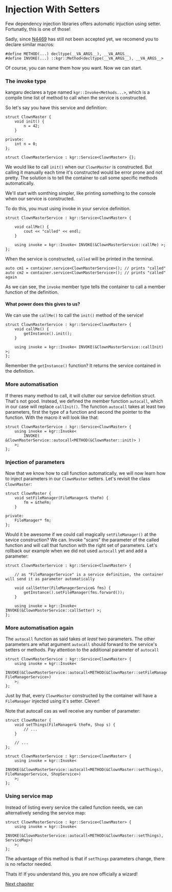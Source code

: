 Injection With Setters
======================

Few dependency injection libraries offers automatic injuction using setter. Fortunatly, this is one of those!

Sadly, since [N4469](http://www.open-std.org/jtc1/sc22/wg21/docs/papers/2015/n4469.html) has still not been accepted yet, we recomend you to declare similar macros:

    #define METHOD(...) decltype(__VA_ARGS__), __VA_ARGS__
    #define INVOKE(...) ::kgr::Method<decltype(__VA_ARGS__), __VA_ARGS__>

Of course, you can name them how you want.
Now we can start.

### The invoke type

kangaru declares a type named `kgr::Invoke<Methods...>`, which is a compile time list of method to call when the service is constructed.

So let's say you have this service and definition:

    struct ClownMaster {
        void init() {
            n = 42;
        }
        
    private:
        int n = 0;
    };

    struct ClownMasterService : kgr::Service<ClownMaster> {};
    
We would like to call `init()` when our `ClownMaster` is constructed. But calling it manually each time it's constructed would be error prone and not pretty.
The solution is to tell the container to call some specific methods automatically.

We'll start with somthing simpler, like printing something to the console when our service is constructed.

To do this, you must using invoke in your service definition.

    struct ClownMasterService : kgr::Service<ClownMaster> {
        
        void callMe() {
            cout << "called" << endl;
        }
        
        using invoke = kgr::Invoke< INVOKE(&ClownMasterService::callMe) >;
    };
    
When the service is constructed, `called` will be printed in the terminal.

    auto cm1 = container.service<ClownMasterService>(); // prints "called"
    auto cm2 = container.service<ClownMasterService>(); // prints "called" again
    
As we can see, the `invoke` member type tells the container to call a member function of the definition.
    
#### What power does this gives to us?

We can use the `callMe()` to call the `init()` method of the service!

    struct ClownMasterService : kgr::Service<ClownMaster> {
        void callMe() {
            getInstance().init();
        }
        
        using invoke = kgr::Invoke< INVOKE(&ClownMasterService::callInit) >;
    };
    
Remember the `getInstance()` function? It returns the service contained in the definition.
    
### More automatisation

If theres many method to call, it will clutter our service definition struct. That's not good. Instead, we defined the member function `autocall`, which in our case will replace `callInit()`.
The function `autocall` takes at least two parameters, first the type of a function and second the pointer to the function. With the macro it will look like that:

    struct ClownMasterService : kgr::Service<ClownMaster> {
        using invoke = kgr::Invoke<
            INVOKE( &ClownMasterService::autocall<METHOD(&ClownMaster::init)> )
        >;
    };

### Injection of parameters

Now that we know how to call function automatically, we will now learn how to inject parameters in our `ClownMaster` setters.
Let's revisit the class `ClownMaster`:

    struct ClownMaster {
        void setFileManager(FileManager& theFm) {
            fm = &theFm;
        }
        
    private:
        FileManager* fm;
    };
    
Would it be awesome if we could call magically `setFileManager()` at the sevice construction? We can. Invoke "scans" the parameter of the called function and will call that function with the right set of parameters. Let's rollback our example when we did not used `autocall` yet and add a parameter:

    struct ClownMasterService : kgr::Service<ClownMaster> {
    
        // as "FileManagerService" is a service definition, the container will send it as parameter automatically
        
        void callSetter(FileManagerService& fms) {
            getInstance().setFileManager(fms.forward());
        }
        
        using invoke = kgr::Invoke< INVOKE(&ClownMasterService::callSetter) >;
    };
    
### More automatisation again

The `autocall` function as said takes _at least_ two parameters. The other parameters are what argument `autocall` should forward to the service's setters or methods. Pay attention to the additional parameter of `autocall`

    struct ClownMasterService : kgr::Service<ClownMaster> {
        using invoke = kgr::Invoke<
            INVOKE(&ClownMasterService::autocall<METHOD(&ClownMaster::setFileManager), FileManagerService>)
        >;
    };
    
Just by that, every `ClownMaster` constructed by the container will have a `FileManager` injected using it's setter. Clever!

Note that autocall cas as well receive any number of parameter:
    
    struct ClownMaster {
        void setThings(FileManager& theFm, Shop s) {
            // ...
        }
        
        // ...
    };
    
    struct ClownMasterService : kgr::Service<ClownMaster> {
        using invoke = kgr::Invoke<
            INVOKE(&ClownMasterService::autocall<METHOD(&ClownMaster::setThings), FileManagerService, ShopService>)
        >;
    };
    
### Using service map

Instead of listing every service the called function needs, we can alternatively sending the service map:

    struct ClownMasterService : kgr::Service<ClownMaster> {
        using invoke = kgr::Invoke<
            INVOKE(&ClownMasterService::autocall<METHOD(&ClownMaster::setThings), ServiceMap>)
        >;
    };
    
The advantage of this method is that if `setThings` parameters change, there is no refactor needed.

Thats it! If you understand this, you are now officially a wizard!
 
[Next chapiter](section6_definitions.md)
